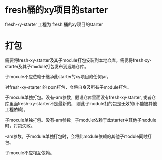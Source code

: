 # fresh桶的xy项目的starter
fresh-xy-starter 工程为 fresh 桶的xy项目的starter
# 打包
需要将fresh-xy-starter及其子module打包安装到本地仓库。需要将fresh-xy-starter及其子module打包发布到远端仓库。  

子module不应依赖于继承此starter的xy项目的任何jar。  

对fresh-xy-starter 的 pom打包，会将自身及所有子module打包。  

子module单独打包。没有-am参数，假设仓库里面没有fresh-xy-starter, 或者仓库里面fresh-xy-starter不是最新的。
则此子module打的包是无效的(不能被其他工程依赖)。  

子module单独打包。没有-am参数，子module依赖于此starter中其他子module时，打包失败。  

-am参数。子module单独打包时，会将此module依赖的其他子module同时打包。  

子module不应相互依赖。  


